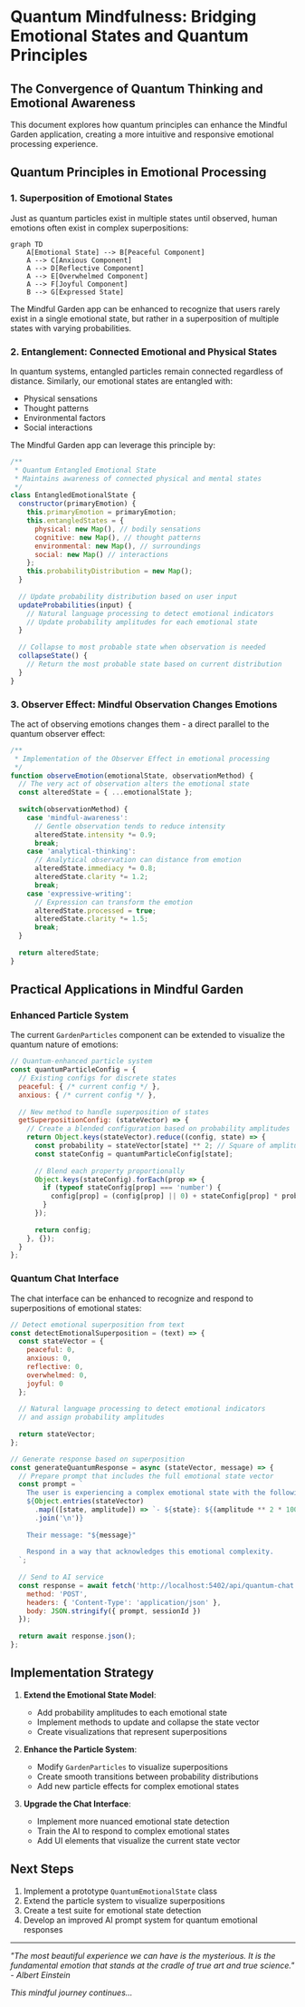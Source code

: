# Quantum Mindfulness: Bridging Emotional States and Quantum Principles

## The Convergence of Quantum Thinking and Emotional Awareness

This document explores how quantum principles can enhance the Mindful Garden application, creating a more intuitive and responsive emotional processing experience.

## Quantum Principles in Emotional Processing

### 1. Superposition of Emotional States

Just as quantum particles exist in multiple states until observed, human emotions often exist in complex superpositions:

```mermaid
graph TD
    A[Emotional State] --> B[Peaceful Component]
    A --> C[Anxious Component]
    A --> D[Reflective Component]
    A --> E[Overwhelmed Component]
    A --> F[Joyful Component]
    B --> G[Expressed State]
```

The Mindful Garden app can be enhanced to recognize that users rarely exist in a single emotional state, but rather in a superposition of multiple states with varying probabilities.

### 2. Entanglement: Connected Emotional and Physical States

In quantum systems, entangled particles remain connected regardless of distance. Similarly, our emotional states are entangled with:

- Physical sensations
- Thought patterns
- Environmental factors
- Social interactions

The Mindful Garden app can leverage this principle by:

```javascript
/**
 * Quantum Entangled Emotional State
 * Maintains awareness of connected physical and mental states
 */
class EntangledEmotionalState {
  constructor(primaryEmotion) {
    this.primaryEmotion = primaryEmotion;
    this.entangledStates = {
      physical: new Map(), // bodily sensations
      cognitive: new Map(), // thought patterns
      environmental: new Map(), // surroundings
      social: new Map() // interactions
    };
    this.probabilityDistribution = new Map();
  }
  
  // Update probability distribution based on user input
  updateProbabilities(input) {
    // Natural language processing to detect emotional indicators
    // Update probability amplitudes for each emotional state
  }
  
  // Collapse to most probable state when observation is needed
  collapseState() {
    // Return the most probable state based on current distribution
  }
}
```

### 3. Observer Effect: Mindful Observation Changes Emotions

The act of observing emotions changes them - a direct parallel to the quantum observer effect:

```javascript
/**
 * Implementation of the Observer Effect in emotional processing
 */
function observeEmotion(emotionalState, observationMethod) {
  // The very act of observation alters the emotional state
  const alteredState = { ...emotionalState };
  
  switch(observationMethod) {
    case 'mindful-awareness':
      // Gentle observation tends to reduce intensity
      alteredState.intensity *= 0.9;
      break;
    case 'analytical-thinking':
      // Analytical observation can distance from emotion
      alteredState.immediacy *= 0.8;
      alteredState.clarity *= 1.2;
      break;
    case 'expressive-writing':
      // Expression can transform the emotion
      alteredState.processed = true;
      alteredState.clarity *= 1.5;
      break;
  }
  
  return alteredState;
}
```

## Practical Applications in Mindful Garden

### Enhanced Particle System

The current `GardenParticles` component can be extended to visualize the quantum nature of emotions:

```javascript
// Quantum-enhanced particle system
const quantumParticleConfig = {
  // Existing configs for discrete states
  peaceful: { /* current config */ },
  anxious: { /* current config */ },
  
  // New method to handle superposition of states
  getSuperpositionConfig: (stateVector) => {
    // Create a blended configuration based on probability amplitudes
    return Object.keys(stateVector).reduce((config, state) => {
      const probability = stateVector[state] ** 2; // Square of amplitude gives probability
      const stateConfig = quantumParticleConfig[state];
      
      // Blend each property proportionally
      Object.keys(stateConfig).forEach(prop => {
        if (typeof stateConfig[prop] === 'number') {
          config[prop] = (config[prop] || 0) + stateConfig[prop] * probability;
        }
      });
      
      return config;
    }, {});
  }
};
```

### Quantum Chat Interface

The chat interface can be enhanced to recognize and respond to superpositions of emotional states:

```javascript
// Detect emotional superposition from text
const detectEmotionalSuperposition = (text) => {
  const stateVector = {
    peaceful: 0,
    anxious: 0,
    reflective: 0,
    overwhelmed: 0,
    joyful: 0
  };
  
  // Natural language processing to detect emotional indicators
  // and assign probability amplitudes
  
  return stateVector;
};

// Generate response based on superposition
const generateQuantumResponse = async (stateVector, message) => {
  // Prepare prompt that includes the full emotional state vector
  const prompt = `
    The user is experiencing a complex emotional state with the following components:
    ${Object.entries(stateVector)
      .map(([state, amplitude]) => `- ${state}: ${(amplitude ** 2 * 100).toFixed(1)}%`)
      .join('\n')}
    
    Their message: "${message}"
    
    Respond in a way that acknowledges this emotional complexity.
  `;
  
  // Send to AI service
  const response = await fetch('http://localhost:5402/api/quantum-chat', {
    method: 'POST',
    headers: { 'Content-Type': 'application/json' },
    body: JSON.stringify({ prompt, sessionId })
  });
  
  return await response.json();
};
```

## Implementation Strategy

1. **Extend the Emotional State Model**:
   - Add probability amplitudes to each emotional state
   - Implement methods to update and collapse the state vector
   - Create visualizations that represent superpositions

2. **Enhance the Particle System**:
   - Modify `GardenParticles` to visualize superpositions
   - Create smooth transitions between probability distributions
   - Add new particle effects for complex emotional states

3. **Upgrade the Chat Interface**:
   - Implement more nuanced emotional state detection
   - Train the AI to respond to complex emotional states
   - Add UI elements that visualize the current state vector

## Next Steps

1. Implement a prototype `QuantumEmotionalState` class
2. Extend the particle system to visualize superpositions
3. Create a test suite for emotional state detection
4. Develop an improved AI prompt system for quantum emotional responses

---

*"The most beautiful experience we can have is the mysterious. It is the fundamental emotion that stands at the cradle of true art and true science." - Albert Einstein*

*This mindful journey continues...*
